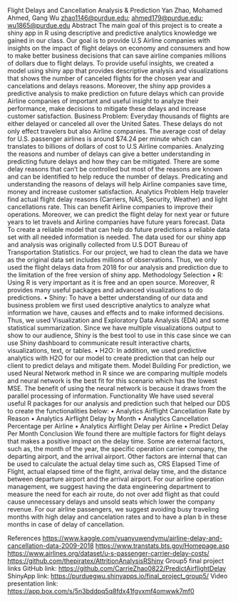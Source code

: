 Flight Delays and Cancellation Analysis & Prediction
Yan Zhao, Mohamed Ahmed, Gang Wu
zhao1146@purdue.edu; ahmed179@purdue.edu; wu1865@purdue.edu
Abstract
The main goal of this project is to create a shiny app in R using descriptive and predictive 
analytics knowledge we gained in our class. Our goal is to provide U.S Airline companies with 
insights on the impact of flight delays on economy and consumers and how to make better 
business decisions that can save airline companies millions of dollars due to flight delays. To 
provide useful insights, we created a model using shiny app that provides descriptive analysis 
and visualizations that shows the number of canceled flights for the chosen year and cancelations 
and delays reasons. Moreover, the shiny app provides a predictive analysis to make prediction on 
future delays which can provide Airline companies of important and useful insight to analyze 
their performance, make decisions to mitigate these delays and increase customer satisfaction. 
Business Problem: 
Everyday thousands of flights are either delayed or canceled all over the United Sates. These 
delays do not only effect travelers but also Airline companies. The average cost of delay for U.S. 
passenger airlines is around $74.24 per minute which can translates to billions of dollars of cost 
to U.S Airline companies. Analyzing the reasons and number of delays can give a better 
understanding in predicting future delays and how they can be mitigated. There are some delay 
reasons that can’t be controlled but most of the reasons are known and can be identified to help 
reduce the number of delays. Predicating and understanding the reasons of delays will help 
Airline companies save time, money and increase customer satisfaction. 
Analytics Problem
Help traveler find actual flight delay reasons (Carriers, NAS, Security, Weather) and light 
cancellations rate. This can benefit Airline companies to improve their operations. Moreover, we 
can predict the flight delay for next year or future years to let travels and Airline companies have 
future years forecast.
Data
To create a reliable model that can help do future predictions a reliable data set with all 
needed information is needed. The data used for our shiny app and analysis was originally 
collected from U.S DOT Bureau of Transportation Statistics. For our project, we had to 
clean the data we have as the original data set includes millions of observations. Thus, we 
only used the flight delays data from 2018 for our analysis and prediction due to the 
limitation of the free version of shiny app.
Methodology Selection
• R: Using R is very important as it is free and an open source. Moreover, R provides many 
useful packages and advanced visualizations to do predictions. 
• Shiny: To have a better understanding of our data and business problem we first used 
descriptive analytics to analyze what information we have, causes and effects and to make 
informed decisions. Thus, we used Visualization and Exploratory Data Analysis (EDA) and 
some statistical summarization. Since we have multiple visualizations output to show to our 
audience, Shiny is the best tool to use in this case since we can use Shiny dashboard to 
communicate result interactive charts, visualizations, text, or tables.
• H2O: In addition, we used predictive analytics with H2O for our model to create prediction 
that can help our client to predict delays and mitigate them.
Model Building
For prediction, we used Neural Network method in R since we are comparing multiple models
and neural network is the best fit for this scenario which has the lowest MSE. The benefit of 
using the neural network is because it draws from the parallel processing of information.
Functionality 
We have used several useful R packages for our analysis and prediction such that helped our 
DDS to create the functionalities below: 
• Analytics Airflight Cancellation Rate by Reason
• Analytics Airflight Delay by Month
• Analytics Cancellation Percentage per Airline
• Analytics Airflight Delay per Airline
• Predict Delay Per Month
Conclusion
We found there are multiple factors for flight delays that makes a positive impact on the delay 
time. Some are external factors, such as, the month of the year, the specific operation carrier 
company, the departing airport, and the arrival airport. Other factors are internal that can be used 
to calculate the actual delay time such as, CRS Elapsed Time of Flight, actual elapsed time of the 
flight, arrival delay time, and the distance between departure airport and the arrival airport. For 
our airline operation management, we suggest having the data engineering department to 
measure the need for each air route, do not over add flight as that could cause unnecessary delays 
and unsold seats which lower the company revenue. For our airline passengers, we suggest 
avoiding busy traveling months with high delay and cancelation rates and to have a plan b in 
these months in case of delay of cancellation.

References
https://www.kaggle.com/yuanyuwendymu/airline-delay-and-cancellation-data-2009-2018
https://www.transtats.bts.gov/Homepage.asp
https://www.airlines.org/dataset/u-s-passenger-carrier-delay-costs/
https://github.com/thepiratex/AttritionAnalysisRShiny
Group5 final project links
GitHub link: https://github.com/CarrieZhao0822/PredictAirflightDelay
ShinyApp link: https://purduegwu.shinyapps.io/final_project_group5/
Video presentation link: https://app.box.com/s/5n3bddpq5q8fdx41fgvxmf4omwwk7mf0
